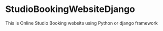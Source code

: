 # StudioBookingWebsiteDjango
This is Online Studio Booking website using Python or django framework
